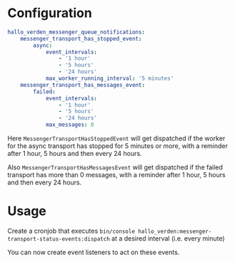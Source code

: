 Configuration
=============

```yaml
hallo_verden_messenger_queue_notifications:
    messenger_transport_has_stopped_event:
        async:
            event_intervals:
                - '1 hour'
                - '5 hours'
                - '24 hours'
            max_worker_running_interval: '5 minutes'
    messenger_transport_has_messages_event:
        failed:
            event_intervals:
                - '1 hour'
                - '5 hours'
                - '24 hours'
            max_messages: 0
```

Here `MessengerTransportHasStoppedEvent` will get dispatched if the worker for the async transport has stopped for 5 minutes or more, 
with a reminder after 1 hour, 5 hours and then every 24 hours.

Also `MessengerTransportHasMessagesEvent` will get dispatched if the failed transport has more than 0 messages,
with a reminder after 1 hour, 5 hours and then every 24 hours.

Usage
=====

Create a cronjob that executes `bin/console hallo_verden:messenger-transport-status-events:dispatch`
at a desired interval (i.e. every minute)

You can now create event listeners to act on these events.
